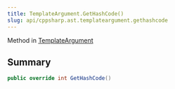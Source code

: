```yaml
---
title: TemplateArgument.GetHashCode()
slug: api/cppsharp.ast.templateargument.gethashcode
---
```

Method in [TemplateArgument](/api/cppsharp/ast/templateargument)

## Summary



```csharp
public override int GetHashCode()
```

